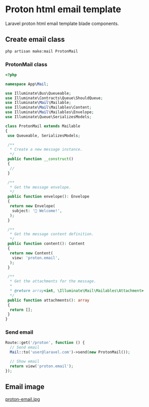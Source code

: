 # Proton html email template

Laravel proton html email template blade components.

## Create email class

```sh
php artisan make:mail ProtonMail
```

### ProtonMail class

```php
<?php

namespace App\Mail;

use Illuminate\Bus\Queueable;
use Illuminate\Contracts\Queue\ShouldQueue;
use Illuminate\Mail\Mailable;
use Illuminate\Mail\Mailables\Content;
use Illuminate\Mail\Mailables\Envelope;
use Illuminate\Queue\SerializesModels;

class ProtonMail extends Mailable
{
 use Queueable, SerializesModels;

 /**
  * Create a new message instance.
  */
 public function __construct()
 {
  //
 }

 /**
  * Get the message envelope.
  */
 public function envelope(): Envelope
 {
  return new Envelope(
   subject: '🙂 Welcome!',
  );
 }

 /**
  * Get the message content definition.
  */
 public function content(): Content
 {
  return new Content(
   view: 'proton.email',
  );
 }

 /**
  * Get the attachments for the message.
  *
  * @return array<int, \Illuminate\Mail\Mailables\Attachment>
  */
 public function attachments(): array
 {
  return [];
 }
}
```

### Send email

```php
Route::get('/proton', function () {
  // Send email
  Mail::to('user@laravel.com')->send(new ProtonMail());

  // Show email
  return view('proton.email');
});
```

## Email image

[proton-email.jpg](https://raw.githubusercontent.com/atomjoy/proton/main/proton-email.png)
